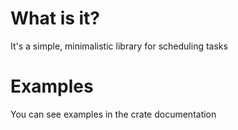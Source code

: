 # What is it?
It's a simple, minimalistic library for scheduling tasks 
# Examples
You can see examples in the crate documentation
